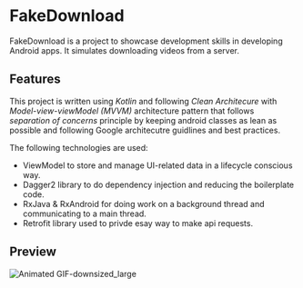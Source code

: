 # FakeDownload

FakeDownload is a project to showcase development skills in developing Android apps. It simulates downloading videos from a server.

Features
---

This project is written using *Kotlin* and following *Clean Architecure* with *Model-view-viewModel (MVVM)* architecture pattern that follows *separation of concerns*
principle by keeping android classes as lean as possible and following Google architecutre guidlines and best practices.

The following technologies are used:

- ViewModel to store and manage UI-related data in a lifecycle conscious way.
- Dagger2 library to do dependency injection and reducing the boilerplate code.
- RxJava & RxAndroid for doing work on a background thread and communicating to a main thread.
- Retrofit library used to privde esay way to make api requests.

Preview
--

![Animated GIF-downsized_large](https://media.giphy.com/media/b6Gqh6foKSwVB3SBJ7/giphy.gif)
